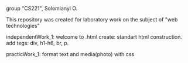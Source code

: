 group "CS221", Solomianyi O.

This repository was created for laboratory work on the subject of "web technologies" 

independentWork_1: welcome to .html
create: standart html construction. 
add tegs: div, h1-h6, br, p.

practicWork_1:
format text and media(photo) with css

